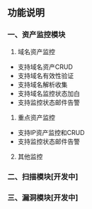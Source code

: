 ## 功能说明
### 一、资产监控模块
1. 域名资产监控
- 支持域名资产CRUD
- 支持域名有效性验证
- 支持域名解析收集
- 支持域名监控状态加白
- 支持监控状态邮件告警
1. 重点资产监控
- 支持IP资产监控和CRUD
- 支持监控状态邮件告警
2. 其他监控

### 二、扫描模块[开发中]
### 三、漏洞模块[开发中]
